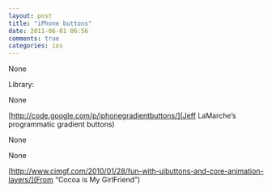 ```yaml
---
layout: post
title: "iPhone buttons"
date: 2011-06-01 06:56
comments: true
categories: ios
---
```


None


Library:


None

[http://code.google.com/p/iphonegradientbuttons/](Jeff LaMarche’s programmatic gradient buttons)


None


None

[http://www.cimgf.com/2010/01/28/fun-with-uibuttons-and-core-animation-layers/](From “Cocoa is My GirlFriend”)

